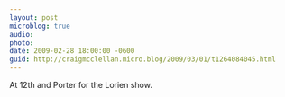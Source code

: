 ```yaml
---
layout: post
microblog: true
audio: 
photo: 
date: 2009-02-28 18:00:00 -0600
guid: http://craigmcclellan.micro.blog/2009/03/01/t1264084045.html
---
```

At 12th and Porter for the Lorien show.

